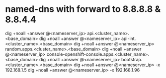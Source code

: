 # named-dns with forward to 8.8.8.8 & 8.8.4.4

dig +noall +answer @<nameserver_ip> api.<cluster_name>.<base_domain> 
dig +noall +answer @<nameserver_ip> api-int.<cluster_name>.<base_domain>
dig +noall +answer @<nameserver_ip> random.apps.<cluster_name>.<base_domain>
dig +noall +answer @<nameserver_ip> console-openshift-console.apps.<cluster_name>.<base_domain>
dig +noall +answer @<nameserver_ip> bootstrap.<cluster_name>.<base_domain>
dig +noall +answer @<nameserver_ip> -x 192.168.1.5
dig +noall +answer @<nameserver_ip> -x 192.168.1.96
